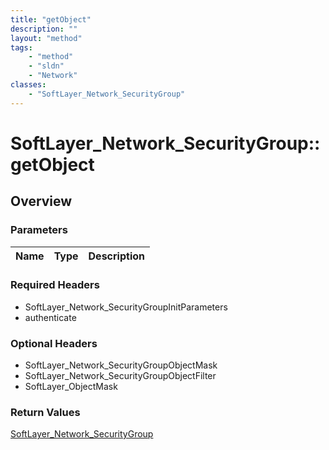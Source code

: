 ```yaml
---
title: "getObject"
description: ""
layout: "method"
tags:
    - "method"
    - "sldn"
    - "Network"
classes:
    - "SoftLayer_Network_SecurityGroup"
---
```

# SoftLayer_Network_SecurityGroup::getObject
## Overview 


### Parameters 
|Name | Type | Description |
| --- | --- | --- |


### Required Headers
* SoftLayer_Network_SecurityGroupInitParameters
* authenticate

### Optional Headers
* SoftLayer_Network_SecurityGroupObjectMask
* SoftLayer_Network_SecurityGroupObjectFilter
* SoftLayer_ObjectMask

### Return Values
<a href='/reference/datatypes/SoftLayer_Network_SecurityGroup'>SoftLayer_Network_SecurityGroup </a>
